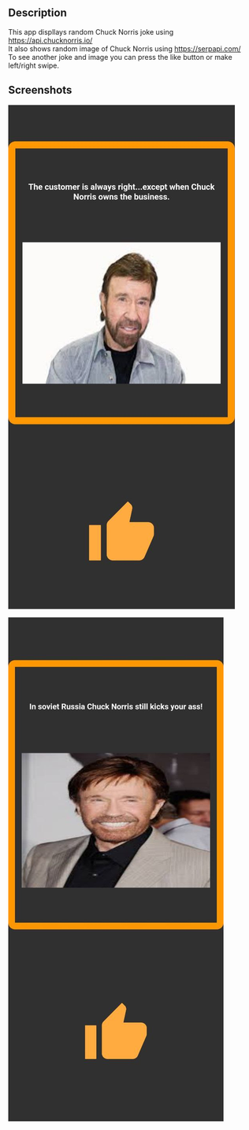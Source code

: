## Description

This app displlays random Chuck Norris joke using https://api.chucknorris.io/ <br />
It also shows random image of Chuck Norris using https://serpapi.com/ <br />
To see another joke and image you can press the like button or make left/right swipe.

## Screenshots

![screenshot1](assets/screenshots/screenshot1.jpg)

![screenshot2](assets/screenshots/screenshot2.jpg)
